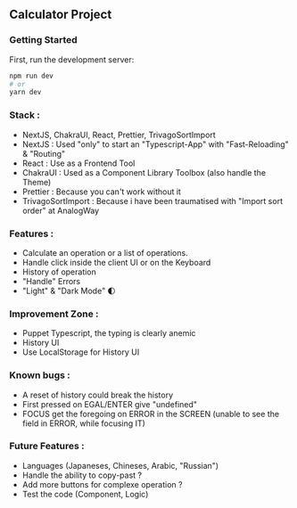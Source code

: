## Calculator Project

### Getting Started

First, run the development server:

```bash
npm run dev
# or
yarn dev
```

### Stack :

-   NextJS, ChakraUI, React, Prettier, TrivagoSortImport
-   NextJS : Used "only" to start an "Typescript-App" with "Fast-Reloading" & "Routing"
-   React : Use as a Frontend Tool
-   ChakraUI : Used as a Component Library Toolbox (also handle the Theme)
-   Prettier : Because you can't work without it
-   TrivagoSortImport : Because i have been traumatised with "Import sort order" at AnalogWay

### Features :

-   Calculate an operation or a list of operations.
-   Handle click inside the client UI or on the Keyboard
-   History of operation
-   "Handle" Errors
-   "Light" & "Dark Mode" 🌓

### Improvement Zone :

-   Puppet Typescript, the typing is clearly anemic
-   History UI
-   Use LocalStorage for History UI

### Known bugs :

-   A reset of history could break the history
-   First pressed on EGAL/ENTER give "undefined"
-   FOCUS get the foregoing on ERROR in the SCREEN (unable to see the field in ERROR, while focusing IT)

### Future Features :

-   Languages (Japaneses, Chineses, Arabic, "Russian")
-   Handle the ability to copy-past ?
-   Add more buttons for complexe operation ?
-   Test the code (Component, Logic)
